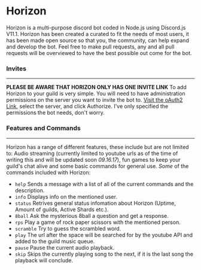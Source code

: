 # Horizon
Horizon is a multi-purpose discord bot coded in Node.js using Discord.js V11.1. Horizon has been created a curated to fit the needs of most users, it has been made open source so that you, the community, can help expand and develop the bot. Feel free to make pull requests, any and all pull requests will be overviewed to have the best possible out come for the bot.

### Invites
----------
**PLEASE BE AWARE THAT HORIZON ONLY HAS __ONE__ INVITE LINK**
To add Horizon to your guild is very simple. You will need to have administration permissions on the server you want to invite the bot to. [Visit the oAuth2 Link](https://discordapp.com/oauth2/authorize/?permissions=53496832&scope=bot&client_id=358501599330435074), select the server, and click Authorize. I've only specified the permissions the bot needs, don't worry.

### Features and Commands
----------
Horizon has a range of different features, these include but are not limited to: Audio streaming (currently limited to youtube urls as of the time of writing this and will be updated soon *09.16.17*), fun games to keep your guild's chat alive and some basic commands for general use. *Some* of the commands included with Horizon:

* `help` Sends a message with a list of all of the current commands and the description.
* `info` Displays info on the mentioned user.
* `status` Retrives general status infomation about Horizon (Uptime, Amount of guilds, Active Shards etc.).
* `8ball` Ask the mysterious 8ball a question and get a response.
* `rps` Play a game of rock paper scissors with the mentioned person.
* `scramble` Try to guess the scrambled word.
* `play` The url after the space will be searched for by the youtube API and added to the guild music queue.
* `pause` Pause the current audio playback.
* `skip` Skips the currently playing song to the next, if it is the last song the playback will conclude.
